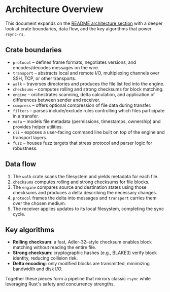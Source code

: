 # Architecture Overview

This document expands on the [README architecture section](../README.md#architecture)
with a deeper look at crate boundaries, data flow, and the key algorithms that
power `rsync-rs`.

## Crate boundaries

- `protocol` – defines frame formats, negotiates versions, and encodes/decodes
  messages on the wire.
- `transport` – abstracts local and remote I/O, multiplexing channels over SSH,
  TCP, or other transports.
- `walk` – traverses directories and produces the file list fed into the engine.
- `checksums` – computes rolling and strong checksums for block matching.
- `engine` – orchestrates scanning, delta calculation, and application of
  differences between sender and receiver.
- `compress` – offers optional compression of file data during transfer.
- `filters` – parses include/exclude rules controlling which files participate
  in a transfer.
- `meta` – models file metadata (permissions, timestamps, ownership) and
  provides helper utilities.
- `cli` – exposes a user-facing command line built on top of the engine and
  transport layers.
- `fuzz` – houses fuzz targets that stress protocol and parser logic for
  robustness.

## Data flow

1. The `walk` crate scans the filesystem and yields metadata for each file.
2. `checksums` computes rolling and strong checksums for file blocks.
3. The `engine` compares source and destination states using those checksums and
   produces a delta describing the necessary changes.
4. `protocol` frames the delta into messages and `transport` carries them over
   the chosen medium.
5. The receiver applies updates to its local filesystem, completing the sync
   cycle.

## Key algorithms

- **Rolling checksum**: a fast, Adler-32–style checksum enables block matching
  without reading the entire file.
- **Strong checksum**: cryptographic hashes (e.g., BLAKE3) verify block
  identity, reducing collision risk.
- **Delta encoding**: only modified blocks are transmitted, minimizing
  bandwidth and disk I/O.

Together these pieces form a pipeline that mirrors classic `rsync` while
leveraging Rust's safety and concurrency strengths.
